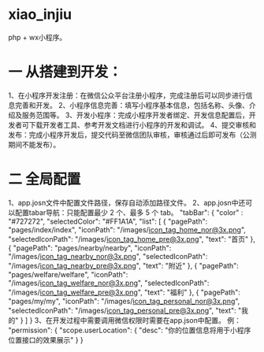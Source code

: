 # xiao_injiu
php + wx小程序。
# 一 从搭建到开发：
  1、在小程序开发注册：在微信公众平台注册小程序，完成注册后可以同步进行信息完善和开发。
  2、小程序信息完善：填写小程序基本信息，包括名称、头像、介绍及服务范围等。
  3、开发小程序：完成小程序开发者绑定、开发信息配置后，开发者可下载开发者工具、参考开发文档进行小程序的开发和调试。
  4、提交审核和发布：完成小程序开发后，提交代码至微信团队审核，审核通过后即可发布（公测期间不能发布）。
# 二 全局配置
  1、app.josn文件中配置文件路径，保存自动添加路径文件。
  2、app.josn中还可以配置tabar导航：只能配置最少 2 个、最多 5 个 tab。
    "tabBar": {
      "color" : "#727272",
      "selectedColor": "#FF1A1A",
      "list": [
        {
          "pagePath": "pages/index/index",
          "iconPath": "/images/icon_tag_home_nor@3x.png",
          "selectedIconPath": "/images/icon_tag_home_pre@3x.png",
          "text": "首页"
        },
        {
          "pagePath": "pages/nearby/nearby",
          "iconPath": "/images/icon_tag_nearby_nor@3x.png",
          "selectedIconPath": "/images/icon_tag_nearby_pre@3x.png",
          "text": "附近"
        },
        {
          "pagePath": "pages/welfare/welfare",
          "iconPath": "/images/icon_tag_welfare_nor@3x.png",
          "selectedIconPath": "/images/icon_tag_welfare_pre@3x.png",
          "text": "福利"
        },
        {
          "pagePath": "pages/my/my",
          "iconPath": "/images/icon_tag_personal_nor@3x.png",
          "selectedIconPath": "/images/icon_tag_personal_pre@3x.png",
          "text": "我的"
        }
      ]
    }
    3、在开发过程中需要调用微信权限时需要在app.json中配置。 例：
      "permission": {
        "scope.userLocation": {
          "desc": "你的位置信息将用于小程序位置接口的效果展示"
				}
			}
